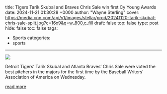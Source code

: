 title: Tigers Tarik Skubal and Braves Chris Sale win first Cy Young Awards
date: 2024-11-21 01:30:28 +0000
author: "Wayne Sterling"
cover: https://media.cnn.com/api/v1/images/stellar/prod/20241120-tarik-skubal-chris-sale-split.jpg?c=16x9&q=w_800,c_fill
draft: false
top: false
type: post
hide: false
toc: false
tags:
  - Sports
categories:
  - sports
---

![](https://media.cnn.com/api/v1/images/stellar/prod/20241120-tarik-skubal-chris-sale-split.jpg?c=16x9&q=w_800,c_fill)

Detroit Tigers’ Tarik Skubal and Atlanta Braves’ Chris Sale were voted the best pitchers in the majors for the first time by the Baseball Writers’ Association of America on Wednesday.

[read more](https://www.cnn.com/2024/11/20/sport/tigers-tarik-skubal-braves-chris-sale-cy-young-spt-intl/index.html)
